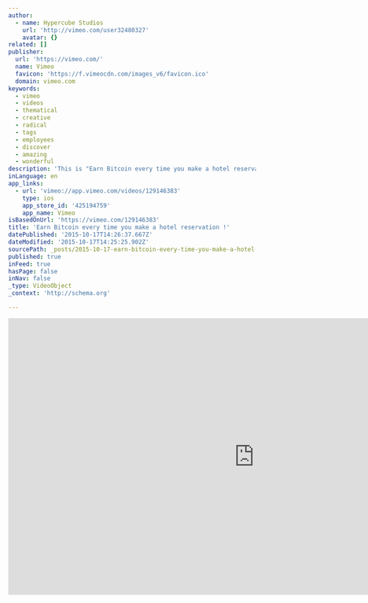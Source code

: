 ```yaml
---
author:
  - name: Hypercube Studios
    url: 'http://vimeo.com/user32480327'
    avatar: {}
related: []
publisher:
  url: 'https://vimeo.com/'
  name: Vimeo
  favicon: 'https://f.vimeocdn.com/images_v6/favicon.ico'
  domain: vimeo.com
keywords:
  - vimeo
  - videos
  - thematical
  - creative
  - radical
  - tags
  - employees
  - discover
  - amazing
  - wonderful
description: 'This is "Earn Bitcoin every time you make a hotel reservation !" by Hypercube Studios on Vimeo, the home for high quality videos and the people who love them.'
inLanguage: en
app_links:
  - url: 'vimeo://app.vimeo.com/videos/129146383'
    type: ios
    app_store_id: '425194759'
    app_name: Vimeo
isBasedOnUrl: 'https://vimeo.com/129146383'
title: 'Earn Bitcoin every time you make a hotel reservation !'
datePublished: '2015-10-17T14:26:37.667Z'
dateModified: '2015-10-17T14:25:25.902Z'
sourcePath: _posts/2015-10-17-earn-bitcoin-every-time-you-make-a-hotel-reservation.md
published: true
inFeed: true
hasPage: false
inNav: false
_type: VideoObject
_context: 'http://schema.org'

---
```

<iframe src="https://cdn.embedly.com/widgets/media.html?src=https%3A%2F%2Fplayer.vimeo.com%2Fvideo%2F129146383&amp;url=https%3A%2F%2Fvimeo.com%2F129146383&amp;image=http%3A%2F%2Fi.vimeocdn.com%2Fvideo%2F520841573_1280.jpg&amp;key=b7d04c9b404c499eba89ee7072e1c4f7&amp;type=text%2Fhtml&amp;schema=vimeo" width="1000" height="563" scrolling="no" frameborder="0" allowfullscreen="allowfullscreen" style=""></iframe>